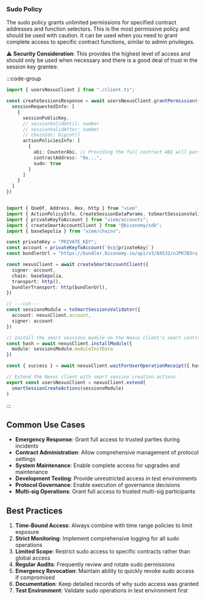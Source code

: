 ### Sudo Policy

The sudo policy grants unlimited permissions for specified contract addresses and function selectors. This is the most permissive policy and should be used with caution. It can be used when you need to grant complete access to specific contract functions, similar to admin privileges.

⚠️ **Security Consideration**: This provides the highest level of access and should only be used when necessary and there is a good deal of trust in the session key grantee.

:::code-group

```ts twoslash [sudo.ts] filename="sudo.ts"
import { usersNexusClient } from "./client.ts";

const createSessionsResponse = await usersNexusClient.grantPermission({
  sessionRequestedInfo: [
    {
      sessionPublicKey,
      // sessionValidUntil: number
      // sessionValidAfter: number
      // chainIds: bigint[]
      actionPoliciesInfo: [
        {
          abi: CounterAbi, // Providing the full contract ABI will parse it to individual function selectors under the hood
          contractAddress: "0x...",
          sudo: true
        }
      ]
    }
  ]
})
```
 
```ts twoslash [client.ts] filename="client.ts"

import { OneOf, Address, Hex, http } from "viem"
import { ActionPolicyInfo, CreateSessionDataParams, toSmartSessionsValidator, smartSessionCreateActions } from "@biconomy/sdk"
import { privateKeyToAccount } from "viem/accounts";
import { createSmartAccountClient } from "@biconomy/sdk";
import { baseSepolia } from "viem/chains"; 

const privateKey = "PRIVATE_KEY";
const account = privateKeyToAccount(`0x${privateKey}`)
const bundlerUrl = "https://bundler.biconomy.io/api/v3/84532/nJPK7B3ru.dd7f7861-190d-41bd-af80-6877f74b8f44"; 

const nexusClient = await createSmartAccountClient({
  signer: account, 
  chain: baseSepolia,
  transport: http(), 
  bundlerTransport: http(bundlerUrl), 
})

// ---cut---
const sessionsModule = toSmartSessionsValidator({
  account: nexusClient.account,
  signer: account
})

// Install the smart sessions module on the Nexus client's smart contract account
const hash = await nexusClient.installModule({
  module: sessionsModule.moduleInitData
})

const { success } = await nexusClient.waitForUserOperationReceipt({ hash })

// Extend the Nexus client with smart session creation actions
export const usersNexusClient = nexusClient.extend(
  smartSessionCreateActions(sessionsModule)
)
```
 
:::

## Common Use Cases

- **Emergency Response**: Grant full access to trusted parties during incidents
- **Contract Administration**: Allow comprehensive management of protocol settings
- **System Maintenance**: Enable complete access for upgrades and maintenance
- **Development Testing**: Provide unrestricted access in test environments
- **Protocol Governance**: Enable execution of governance decisions
- **Multi-sig Operations**: Grant full access to trusted multi-sig participants

## Best Practices

1. **Time-Bound Access**: Always combine with time range policies to limit exposure
2. **Strict Monitoring**: Implement comprehensive logging for all sudo operations
3. **Limited Scope**: Restrict sudo access to specific contracts rather than global access
4. **Regular Audits**: Frequently review and rotate sudo permissions
5. **Emergency Revocation**: Maintain ability to quickly revoke sudo access if compromised
6. **Documentation**: Keep detailed records of why sudo access was granted
7. **Test Environment**: Validate sudo operations in test environment first

